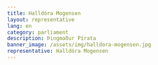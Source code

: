 ```yaml
---
title: Halldóra Mogensen
layout: representative
lang: en
category: parliament
description: Þingmaður Pírata
banner_image: /assets/img/halldora-mogensen.jpg
representative: Halldóra Mogensen
---
```

